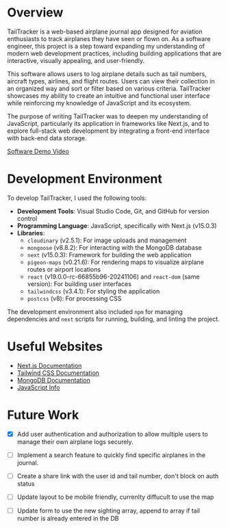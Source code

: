 # Overview

TailTracker is a web-based airplane journal app designed for aviation enthusiasts to track airplanes they have seen or flown on. As a software engineer, this project is a step toward expanding my understanding of modern web development practices, including building applications that are interactive, visually appealing, and user-friendly.

This software allows users to log airplane details such as tail numbers, aircraft types, airlines, and flight routes. Users can view their collection in an organized way and sort or filter based on various criteria. TailTracker showcases my ability to create an intuitive and functional user interface while reinforcing my knowledge of JavaScript and its ecosystem.

The purpose of writing TailTracker was to deepen my understanding of JavaScript, particularly its application in frameworks like Next.js, and to explore full-stack web development by integrating a front-end interface with back-end data storage.

[Software Demo Video](https://www.youtube.com/watch?v=75xr-ZoatXo)

# Development Environment

To develop TailTracker, I used the following tools:

- **Development Tools**: Visual Studio Code, Git, and GitHub for version control
- **Programming Language**: JavaScript, specifically with Next.js (v15.0.3)
- **Libraries**:
  - `cloudinary` (v2.5.1): For image uploads and management
  - `mongoose` (v8.8.2): For interacting with the MongoDB database
  - `next` (v15.0.3): Framework for building the web application
  - `pigeon-maps` (v0.21.6): For rendering maps to visualize airplane routes or airport locations
  - `react` (v19.0.0-rc-66855b96-20241106) and `react-dom` (same version): For building user interfaces
  - `tailwindcss` (v3.4.1): For styling the application
  - `postcss` (v8): For processing CSS

The development environment also included `npm` for managing dependencies and `next` scripts for running, building, and linting the project.


# Useful Websites

- [Next.js Documentation](https://nextjs.org/docs)
- [Tailwind CSS Documentation](https://tailwindcss.com/docs)
- [MongoDB Documentation](https://www.mongodb.com/docs)
- [JavaScript Info](https://javascript.info)

# Future Work

- [x] Add user authentication and authorization to allow multiple users to manage their own airplane logs securely.
- [ ] Implement a search feature to quickly find specific airplanes in the journal.
- [ ] Create a share link with the user id and tail number, don't block on auth status
- [ ] Update layout to be mobile friendly, currenlty diffucult to use the map
- [ ] Update form to use the new sighting array, append to array if tail number is already entered in the DB 


